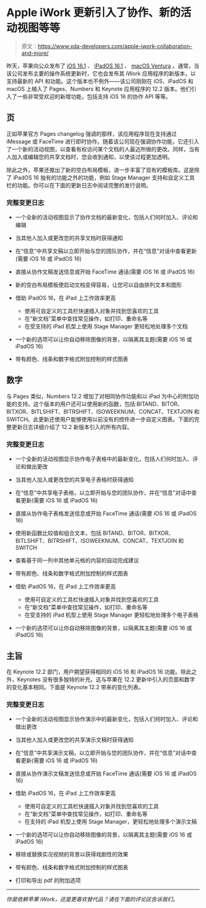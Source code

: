 # Apple iWork 更新引入了协作、新的活动视图等等

> 原文：<https://www.xda-developers.com/apple-iwork-collaboration-and-more/>

昨天，苹果向公众发布了 [iOS 16.1](http://xda-developers.com/ios-16-1) 、 [iPadOS 16.1](http://xda-developers.com/ipados-16-1) 、 [macOS Ventura](http://xda-developers.com/macos-ventura-13-0) 。通常，当该公司发布主要的操作系统更新时，它也会发布其 iWork 应用程序的新版本，以支持最新的 API 和功能。这个版本也不例外——该公司刚刚在 iOS、iPadOS 和 macOS 上植入了 Pages、Numbers 和 Keynote 应用程序的 12.2 版本。他们引入了一些非常受欢迎的新增功能，包括支持 iOS 16 的协作 API 等等。

## 页

正如苹果官方 Pages changelog 强调的那样，该应用程序现在支持通过 iMessage 或 FaceTime 进行即时协作。随着该公司现在强调协作功能，它还引入了一个新的活动视图，以查看有权访问某个文档的人最近所做的更改。同样，当有人加入或编辑您的共享文档时，您会收到通知，以使该过程更加透明。

除此之外，苹果还推出了新的空白布局模板，进一步丰富了现有的模板库。这是除了 iPadOS 16 独有的功能之外的功能，例如 Stage Manager 支持和自定义工具栏的功能。你可以在下面的更新日志中阅读完整的发行说明。

### 完整变更日志

*   一个全新的活动视图显示了协作文档的最新变化，包括人们何时加入、评论和编辑
*   当其他人加入或更改您的共享文档时获得通知
*   在“信息”中共享文稿以立即开始与您的团队协作，并在“信息”对话中查看更新(需要 iOS 16 或 iPadOS 16)
*   直接从协作文稿发送信息或开始 FaceTime 通话(需要 iOS 16 或 iPadOS 16)
*   新的空白布局模板使启动文档变得容易，让您可以自由排列文本和图形
*   借助 iPadOS 16，在 iPad 上工作效率更高
    *   使用可自定义的工具栏快速插入对象并找到您喜欢的工具
    *   在“新文档”菜单中查找常见操作，如打印、重命名等
    *   在受支持的 iPad 机型上使用 Stage Manager 更轻松地处理多个文档

*   一个新的选项可以让你自动移除图像的背景，以隔离其主题(需要 iOS 16 或 iPadOS 16)
*   带有颜色、线条和数字格式附加控制的样式图表

## 数字

与 Pages 类似，Numbers 12.2 增加了对相同协作功能和以 iPad 为中心的附加功能的支持。这个版本的用户还可以使用新的函数，包括:BITAND、BITOR、BITXOR、BITLSHIFT、BITRSHIFT、ISOWEEKNUM、CONCAT、TEXTJOIN 和 SWITCH。此更新还使用户能够使用以前没有的控件进一步自定义图表。下面的完整更新日志详细介绍了 12.2 新版本引入的所有内容。

### 完整变更日志

*   一个全新的活动视图显示协作电子表格中的最新变化，包括人们何时加入、评论和做出更改
*   当其他人加入或更改您的共享电子表格时获得通知
*   在“信息”中共享电子表格，以立即开始与您的团队协作，并在“信息”对话中查看更新(需要 iOS 16 或 iPadOS 16)
*   直接从协作电子表格发送信息或开始 FaceTime 通话(需要 iOS 16 或 iPadOS 16)
*   使用新函数比较值和组合文本，包括 BITAND、BITOR、BITXOR、BITLSHIFT、BITRSHIFT、ISOWEEKNUM、CONCAT、TEXTJOIN 和 SWITCH
*   查看基于同一列中其他单元格的内容的自动完成建议
*   带有颜色、线条和数字格式附加控制的样式图表
*   借助 iPadOS 16，在 iPad 上工作效率更高
    *   使用可自定义的工具栏快速插入对象并找到您喜欢的工具
    *   在“新文档”菜单中查找常见操作，如打印、重命名等
    *   在受支持的 iPad 机型上使用 Stage Manager 更轻松地处理多个电子表格

*   一个新的选项可以让你自动移除图像的背景，以隔离其主题(需要 iOS 16 或 iPadOS 16)

## 主旨

在 Keynote 12.2 部门，用户期望获得相同的 iOS 16 和 iPadOS 16 功能。除此之外，Keynotes 没有很多独特的补充。这与苹果在 12.2 更新中引入的页面和数字的变化基本相同。下面是 Keynote 12.2 带来的变化列表。

### 完整变更日志

*   一个全新的活动视图显示协作演示中的最新变化，包括人们何时加入、评论和做出更改
*   当其他人加入或更改您的共享演示文稿时获得通知
*   在“信息”中共享演示文稿，以立即开始与您的团队协作，并在“信息”对话中查看更新(需要 iOS 16 或 iPadOS 16)
*   直接从协作演示文稿发送信息或开始 FaceTime 通话(需要 iOS 16 或 iPadOS 16)
*   借助 iPadOS 16，在 iPad 上工作效率更高
    *   使用可自定义的工具栏快速插入对象并找到您喜欢的工具
    *   在“新文档”菜单中查找常见操作，如打印、重命名等
    *   在支持的 iPad 机型上使用 Stage Manager，更轻松地处理多个演示文稿

*   一个新的选项可以让你自动移除图像的背景，以隔离其主题(需要 iOS 16 或 iPadOS 16)
*   移除或替换实况视频的背景以获得戏剧性的效果
*   带有颜色、线条和数字格式附加控制的样式图表
*   打印和导出 pdf 的附加选项

* * *

*你是依赖苹果 iWork，还是更喜欢替代品？请在下面的评论区告诉我们。*
